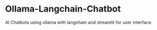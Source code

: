 # Ollama-Langchain-Chatbot
AI Chatbots using ollama with langchain and streamlit for user interface.
